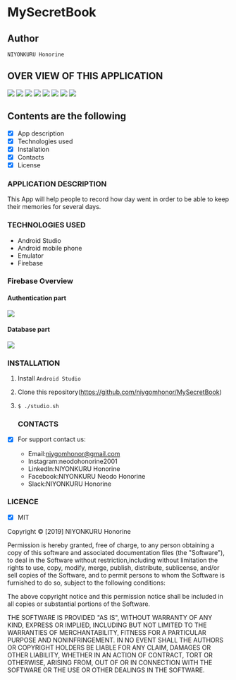 
# MySecretBook

## Author 

`NIYONKURU Honorine`

## OVER VIEW OF THIS APPLICATION
<img src="photoes/loginInterface.png">
<img src="photoes/signupFace.png">
<img src="photoes/welcomepage.png">
<img src="photoes/secondface.png">
<img src="photoes/thirdface.png">
<img src="photoes/myday.png">
<img src="photoes/currentEvent.png">
<img src="photoes/eventDetails.png">

## Contents are the following
  - [x] App description
  - [x]  Technologies used
  - [x]  Installation
  - [x]  Contacts
  - [x]  License
  
  ### APPLICATION DESCRIPTION
  
  This App will help people to record how day went in order to be
   able to keep their memories for several days.
  
 ### TECHNOLOGIES USED
 

 + Android Studio
 + Android mobile phone
 + Emulator
 + Firebase
 
 ### Firebase Overview


 #### Authentication part
 
 <img src="photoes/UserOfMyApplication.png">

#### Database part

<img src="photoes/eventsSavedInFirebase.png">
  
  ### INSTALLATION
 
 1. Install  `Android Studio`
 2. Clone this repository(https://github.com/niygomhonor/MySecretBook)
 3. `$ ./studio.sh`

    ### CONTACTS
  
  
- [X]  For support contact us:

     +  Email:niygomhonor@gmail.com
     +  Instagram:neodohonorine2001
     +  LinkedIn:NIYONKURU Honorine
     +  Facebook:NIYONKURU Neodo Honorine
     +  Slack:NIYONKURU Honorine

### LICENCE
- [x] MIT

Copyright &copy; [2019] NIYONKURU Honorine

Permission is hereby granted, free of charge, to any person obtaining a copy of this software and associated documentation files (the "Software"),
 to deal in the Software without restriction,including without limitation the rights to use, 
 copy, modify, merge, publish, distribute, sublicense, and/or sell copies of the Software, and to permit persons to whom the Software is furnished to do so,
  subject to the following conditions:

The above copyright notice and this permission notice shall be included in all copies or substantial portions of the Software.

THE SOFTWARE IS PROVIDED "AS IS", WITHOUT WARRANTY OF ANY KIND, EXPRESS OR IMPLIED, INCLUDING BUT NOT LIMITED TO THE WARRANTIES OF MERCHANTABILITY, 
FITNESS FOR A PARTICULAR PURPOSE AND NONINFRINGEMENT. IN NO EVENT SHALL THE AUTHORS OR COPYRIGHT HOLDERS BE LIABLE FOR ANY CLAIM, DAMAGES OR OTHER LIABILITY,
 WHETHER IN AN ACTION OF CONTRACT, TORT OR OTHERWISE, ARISING FROM, OUT OF OR IN CONNECTION WITH THE SOFTWARE OR THE USE OR OTHER DEALINGS IN THE SOFTWARE.
